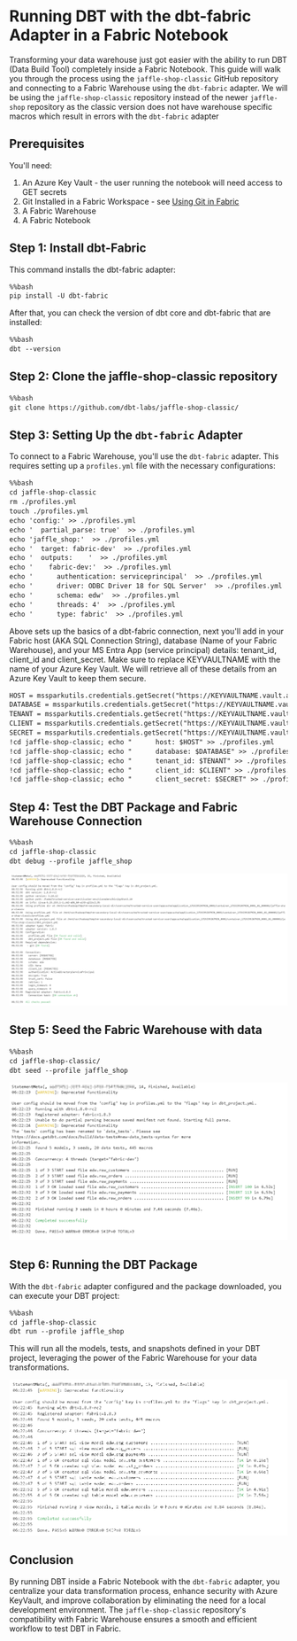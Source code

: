 # Running DBT with the dbt-fabric Adapter in a Fabric Notebook

Transforming your data warehouse just got easier with the ability to run DBT (Data Build Tool) completely inside a Fabric Notebook. This guide will walk you through the process using the `jaffle-shop-classic` GitHub repository and connecting to a Fabric Warehouse using the `dbt-fabric` adapter.  We will be using the `jaffle-shop-classic` repository instead of the newer `jaffle-shop` repository as the classic version does not have warehouse specific macros which result in errors with the `dbt-fabric` adapter

## **Prerequisites**

You'll need:
1. An Azure Key Vault - the user running the notebook will need access to GET secrets
2. Git Installed in a Fabric Workspace - see [Using Git in Fabric](./UsingGitInFabric.md)
3. A Fabric Warehouse
4. A Fabric Notebook

## **Step 1: Install dbt-Fabric**

This command installs the dbt-fabric adapter:

```markdown
%%bash
pip install -U dbt-fabric
```

After that, you can check the version of dbt core and dbt-fabric that are installed:

```markdown
%%bash
dbt --version
```

## **Step 2: Clone the jaffle-shop-classic repository**

```markdown
%%bash
git clone https://github.com/dbt-labs/jaffle-shop-classic/
```


## **Step 3: Setting Up the `dbt-fabric` Adapter**

To connect to a Fabric Warehouse, you'll use the `dbt-fabric` adapter. This requires setting up a `profiles.yml` file with the necessary configurations:

```markdown
%%bash
cd jaffle-shop-classic
rm ./profiles.yml
touch ./profiles.yml
echo 'config:' >> ./profiles.yml
echo '  partial_parse: true'  >> ./profiles.yml
echo 'jaffle_shop:'  >> ./profiles.yml
echo '  target: fabric-dev'  >> ./profiles.yml
echo '  outputs:    '  >> ./profiles.yml
echo '    fabric-dev:'  >> ./profiles.yml
echo '      authentication: serviceprincipal'  >> ./profiles.yml
echo '      driver: ODBC Driver 18 for SQL Server'  >> ./profiles.yml
echo '      schema: edw'  >> ./profiles.yml
echo '      threads: 4'  >> ./profiles.yml
echo '      type: fabric'  >> ./profiles.yml
```

Above sets up the basics of a dbt-fabric connection, next you'll add in your Fabric host (AKA SQL Connection String), database (Name of your Fabric Warehouse), and your MS Entra App (service principal) details:  tenant_id, client_id and client_secret.  Make sure to replace KEYVAULTNAME with the name of your Azure Key Vault.  We will retrieve all of these details from an Azure Key Vault to keep them secure.

```markdown
HOST = mssparkutils.credentials.getSecret("https://KEYVAULTNAME.vault.azure.net/","fabric-host")
DATABASE = mssparkutils.credentials.getSecret("https://KEYVAULTNAME.vault.azure.net/","fabric-database")
TENANT = mssparkutils.credentials.getSecret("https://KEYVAULTNAME.vault.azure.net/","aad-tenant")
CLIENT = mssparkutils.credentials.getSecret("https://KEYVAULTNAME.vault.azure.net/","aad-client")
SECRET = mssparkutils.credentials.getSecret("https://KEYVAULTNAME.vault.azure.net/","aad-secret")
!cd jaffle-shop-classic; echo "      host: $HOST" >> ./profiles.yml
!cd jaffle-shop-classic; echo "      database: $DATABASE" >> ./profiles.yml
!cd jaffle-shop-classic; echo "      tenant_id: $TENANT" >> ./profiles.yml
!cd jaffle-shop-classic; echo "      client_id: $CLIENT" >> ./profiles.yml
!cd jaffle-shop-classic; echo "      client_secret: $SECRET" >> ./profiles.yml
```

## **Step 4: Test the DBT Package and Fabric Warehouse Connection**

```markdown
%%bash
cd jaffle-shop-classic
dbt debug --profile jaffle_shop
```

![dbtDebug](./dbtDebug.png)

## **Step 5: Seed the Fabric Warehouse with data**

```markdown
%%bash
cd jaffle-shop-classic/
dbt seed --profile jaffle_shop
```

![dbtSeed](./dbtSeed.png)

## **Step 6: Running the DBT Package**

With the `dbt-fabric` adapter configured and the package downloaded, you can execute your DBT project:

```markdown
%%bash
cd jaffle-shop-classic
dbt run --profile jaffle_shop
```

This will run all the models, tests, and snapshots defined in your DBT project, leveraging the power of the Fabric Warehouse for your data transformations.

![dbtRun](./dbtRun.png)

## **Conclusion**

By running DBT inside a Fabric Notebook with the `dbt-fabric` adapter, you centralize your data transformation process, enhance security with Azure KeyVault, and improve collaboration by eliminating the need for a local development environment. The `jaffle-shop-classic` repository's compatibility with Fabric Warehouse ensures a smooth and efficient workflow to test DBT in Fabric.

